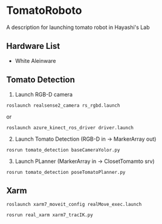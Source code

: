 # TomatoRoboto
A description for launching tomato robot in Hayashi's Lab

## Hardware List
- White Aleinware

## Tomato Detection

1. Launch RGB-D camera 
```
roslaunch realsense2_camera rs_rgbd.launch
```
or
```
roslaunch azure_kinect_ros_driver driver.launch
```
2. Launch Tomato Detection (RGB-D in -> MarkerArray out)
```
rosrun tomato_detection baseCameraYolor.py
```
3. Launch PLanner (MarkerArray in -> ClosetTomamto srv)
```
rosrun tomato_detection poseTomatoPlanner.py
```

## Xarm
```
roslaunch xarm7_moveit_config realMove_exec.launch
```
```
rosrun real_xarm xarm7_tracIK.py
```
